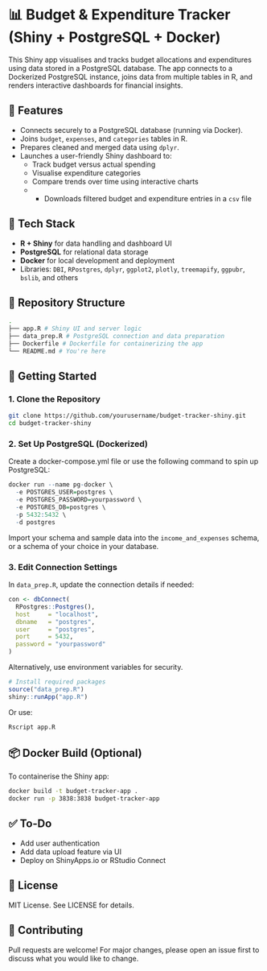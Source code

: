 # 📊 Budget & Expenditure Tracker (Shiny + PostgreSQL + Docker)

This Shiny app visualises and tracks budget allocations and expenditures using data stored in a PostgreSQL database. The app connects to a Dockerized PostgreSQL instance, joins data from multiple tables in R, and renders interactive dashboards for financial insights.

## 🚀 Features

- Connects securely to a PostgreSQL database (running via Docker).
- Joins `budget`, `expenses`, and `categories` tables in R.
- Prepares cleaned and merged data using `dplyr`.
- Launches a user-friendly Shiny dashboard to:
  - Track budget versus actual spending
  - Visualise expenditure categories
  - Compare trends over time using interactive charts
  - - Downloads filtered budget and expenditure entries in a `csv` file

## 🧰 Tech Stack

- **R + Shiny** for data handling and dashboard UI  
- **PostgreSQL** for relational data storage  
- **Docker** for local development and deployment  
- Libraries: `DBI`, `RPostgres`, `dplyr`, `ggplot2`, `plotly`, `treemapify`, `ggpubr`, `bslib`, and others

## 📁 Repository Structure

```bash
.
├── app.R # Shiny UI and server logic
├── data_prep.R # PostgreSQL connection and data preparation
├── Dockerfile # Dockerfile for containerizing the app
└── README.md # You're here
```


## 🐳 Getting Started

### 1. Clone the Repository

```bash
git clone https://github.com/yourusername/budget-tracker-shiny.git
cd budget-tracker-shiny
```

### 2. Set Up PostgreSQL (Dockerized)
Create a docker-compose.yml file or use the following command to spin up PostgreSQL:

```r
docker run --name pg-docker \
  -e POSTGRES_USER=postgres \
  -e POSTGRES_PASSWORD=yourpassword \
  -e POSTGRES_DB=postgres \
  -p 5432:5432 \
  -d postgres
```

Import your schema and sample data into the `income_and_expenses` schema, or a schema of your choice in your database.

### 3. Edit Connection Settings
In `data_prep.R`, update the connection details if needed:

```r
con <- dbConnect(
  RPostgres::Postgres(),
  host     = "localhost",
  dbname   = "postgres",
  user     = "postgres",
  port     = 5432,
  password = "yourpassword"
)
```

Alternatively, use environment variables for security.

```r
# Install required packages
source("data_prep.R")
shiny::runApp("app.R")
```

Or use:

```r
Rscript app.R
```

## 📦 Docker Build (Optional)

To containerise the Shiny app:

```bash
docker build -t budget-tracker-app .
docker run -p 3838:3838 budget-tracker-app
```

## ✅ To-Do

* Add user authentication
* Add data upload feature via UI
* Deploy on ShinyApps.io or RStudio Connect

## 📄 License
MIT License. See LICENSE for details.

## 🤝 Contributing
Pull requests are welcome! For major changes, please open an issue first to discuss what you would like to change.






